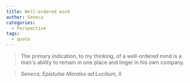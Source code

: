```yaml
---
title: Well-ordered mind
author: Seneca
categories:
  - Perspective
tags:
  - quote
---
```


> The primary indication, to my thinking, of a well-ordered mind is a man's ability to remain in one place and linger in his own company.

> <cite>Seneca, Epistulae Morales ad Lucilium, II</cite>

